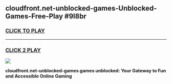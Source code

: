 
## cloudfront.net-unblocked-games-Unblocked-Games-Free-Play #9l8br
<h3>
<a href="https://us.freeplayer.one?title=cloudfront.net-unblocked-games&ref=9M">CLICK TO PLAY</a></h3>
<hr>

<h3>
<a href="https://us.freeplayer.one?title=cloudfront.net-unblocked-games&ref=9M">CLICK 2 PLAY</a>
  
</h3>

<a href="https://us.freeplayer.one?title=cloudfront.net-unblocked-games&ref=9M"><img src="https://clearcache.store/games.png"></a>


**cloudfront.net-unblocked-games games unblocked: Your Gateway to Fun and Accessible Online Gaming**
